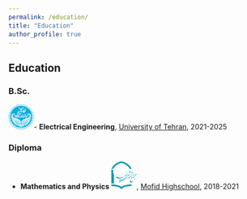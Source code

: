 ```yaml
---
permalink: /education/
title: "Education"
author_profile: true
---
```


## Education

### B.Sc.
 <img src="/images/UT.png" width="50" alt="University of Tehran" />- **Electrical Engineering**, [University of Tehran](https://ut.ac.ir/), 2021-2025

### Diploma
- **Mathematics and Physics** <img src="/images/mofid.png" width="50" alt="Mofid Highschool" />, [Mofid Highschool](https://mofidsch.ir/h1/), 2018-2021

